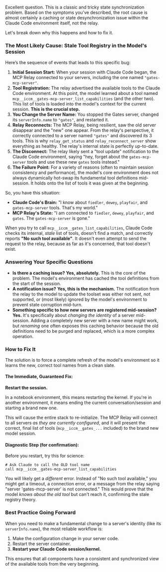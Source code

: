 Excellent question. This is a classic and tricky state synchronization problem. Based on the symptoms you've described, the root cause is almost certainly a caching or state desynchronization issue within the Claude Code environment itself, not the relay.

Let's break down why this happens and how to fix it.

### The Most Likely Cause: Stale Tool Registry in the Model's Session

Here’s the sequence of events that leads to this specific bug:

1.  **Initial Session Start:** When your session with Claude Code began, the MCP Relay connected to your servers, including the one named `"gates-mcp-server"`.
2.  **Tool Registration:** The relay advertised the available tools to the Claude Code environment. At this point, the model learned about a tool named `mcp__iccm__gates-mcp-server_list_capabilities` (and the other two). This list of tools is loaded into the model's context for the current session. **This is the crucial step.**
3.  **You Change the Server Name:** You stopped the Gates server, changed its `serverInfo.name` to `"gates"`, and restarted it.
4.  **Relay Reconnects:** The MCP Relay, being resilient, saw the old server disappear and the "new" one appear. From the relay's perspective, it correctly connected to a server named `"gates"` and discovered its 3 tools. This is why `relay_get_status` and `relay_reconnect_server` show everything as healthy. The relay's internal state is perfectly up-to-date.
5.  **The Disconnect:** The relay likely sent a "tool update" notification to the Claude Code environment, saying "hey, forget about the `gates-mcp-server` tools and use these new `gates` tools instead."
6.  **The Failure Point:** For a variety of reasons (often to maintain session consistency and performance), the model's core environment does not always dynamically hot-swap its fundamental tool definitions mid-session. It holds onto the list of tools it was given at the beginning.

So, you have this situation:

*   **Claude Code's Brain:** "I know about `fiedler`, `dewey`, `playfair`, and `gates-mcp-server` tools. That's my world."
*   **MCP Relay's State:** "I am connected to `fiedler`, `dewey`, `playfair`, and `gates`. The `gates-mcp-server` is gone."

When you try to call `mcp__iccm__gates_list_capabilities`, Claude Code checks its internal, *stale* list of tools, doesn't find a match, and correctly reports **"No such tool available"**. It doesn't even attempt to send the request to the relay, because as far as it's concerned, that tool doesn't exist.

### Answering Your Specific Questions

*   **Is there a caching issue?** **Yes, absolutely.** This is the core of the problem. The model's environment has cached the tool definitions from the start of the session.
*   **A notification issue?** **Yes, this is the mechanism.** The notification from the relay to the model to update the toolset was either not sent, not supported, or (most likely) ignored by the model's environment to prevent state corruption mid-turn.
*   **Something specific to how new servers are registered mid-session?** **Yes.** It's specifically about *changing the identity* of a server mid-session. Adding a completely new server with a new name might work, but *renaming* one often exposes this caching behavior because the old definitions need to be purged and replaced, which is a more complex operation.

### How to Fix It

The solution is to force a complete refresh of the model's environment so it learns the new, correct tool names from a clean slate.

#### The Immediate, Guaranteed Fix:

**Restart the session.**

In a notebook environment, this means restarting the kernel. If you're in another environment, it means ending the current conversation/session and starting a brand new one.

This will cause the entire stack to re-initialize. The MCP Relay will connect to all servers *as they are currently configured*, and it will present the correct, final list of tools (`mcp__iccm__gates_...` included) to the brand new model session.

#### Diagnostic Step (for confirmation):

Before you restart, try this for science:

```
# Ask Claude to call the OLD tool name
call mcp__iccm__gates-mcp-server_list_capabilities
```

You will likely get a *different* error. Instead of "No such tool available," you might get a timeout, a connection error, or a message from the relay saying "server 'gates-mcp-server' is not connected." This would prove that the model *knows about the old tool* but can't reach it, confirming the stale registry theory.

### Best Practice Going Forward

When you need to make a fundamental change to a server's identity (like its `serverInfo.name`), the most reliable workflow is:

1.  Make the configuration change in your server code.
2.  Restart the server container.
3.  **Restart your Claude Code session/kernel.**

This ensures that all components have a consistent and synchronized view of the available tools from the very beginning.
